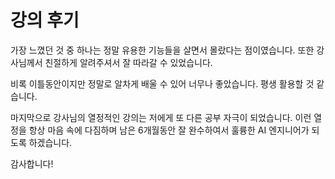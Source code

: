 # 강의 후기 
 가장 느꼈던 것 중 하나는 정말 유용한 기능들을 살면서 몰랐다는 점이였습니다. 또한 강사님께서 친절하게 알려주셔서 잘 따라갈 수 있었습니다. 

 비록 이틀동안이지만 정말로 알차게 배울 수 있어 너무나 좋았습니다. 평생 활용할 것 같습니다.

 마지막으로 강사님의 열정적인 강의는 저에게 또 다른 공부 자극이 되었습니다. 이런 열정을 항상 마음 속에 다짐하며 남은 6개월동안 잘 완수하여서 훌륭한 AI 엔지니어가 되도록 하겠습니다. 
 
 감사합니다!